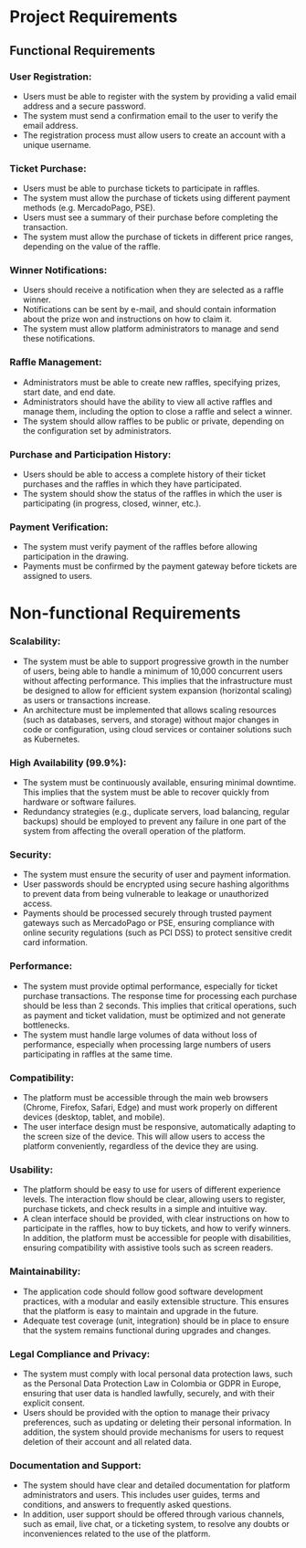 # Project Requirements

## Functional Requirements

### User Registration:
- Users must be able to register with the system by providing a valid email address and a secure password.
- The system must send a confirmation email to the user to verify the email address.
- The registration process must allow users to create an account with a unique username.

### Ticket Purchase:
- Users must be able to purchase tickets to participate in raffles.
- The system must allow the purchase of tickets using different payment methods (e.g. MercadoPago, PSE).
- Users must see a summary of their purchase before completing the transaction.
- The system must allow the purchase of tickets in different price ranges, depending on the value of the raffle.

### Winner Notifications:
- Users should receive a notification when they are selected as a raffle winner.
- Notifications can be sent by e-mail, and should contain information about the prize won and instructions on how to claim it.
- The system must allow platform administrators to manage and send these notifications.

### Raffle Management:
- Administrators must be able to create new raffles, specifying prizes, start date, and end date.
- Administrators should have the ability to view all active raffles and manage them, including the option to close a raffle and select a winner.
- The system should allow raffles to be public or private, depending on the configuration set by administrators.

### Purchase and Participation History:
- Users should be able to access a complete history of their ticket purchases and the raffles in which they have participated.
- The system should show the status of the raffles in which the user is participating (in progress, closed, winner, etc.).

### Payment Verification:
- The system must verify payment of the raffles before allowing participation in the drawing.
- Payments must be confirmed by the payment gateway before tickets are assigned to users.



# Non-functional Requirements

### Scalability:
- The system must be able to support progressive growth in the number of users, being able to handle a minimum of 10,000 concurrent users without affecting performance. This implies that the infrastructure must be designed to allow for efficient system expansion (horizontal scaling) as users or transactions increase.
- An architecture must be implemented that allows scaling resources (such as databases, servers, and storage) without major changes in code or configuration, using cloud services or container solutions such as Kubernetes.

### High Availability (99.9%):
- The system must be continuously available, ensuring minimal downtime. This implies that the system must be able to recover quickly from hardware or software failures.
- Redundancy strategies (e.g., duplicate servers, load balancing, regular backups) should be employed to prevent any failure in one part of the system from affecting the overall operation of the platform.

### Security:
- The system must ensure the security of user and payment information.
- User passwords should be encrypted using secure hashing algorithms to prevent data from being vulnerable to leakage or unauthorized access.
- Payments should be processed securely through trusted payment gateways such as MercadoPago or PSE, ensuring compliance with online security regulations (such as PCI DSS) to protect sensitive credit card information.

### Performance:
- The system must provide optimal performance, especially for ticket purchase transactions. The response time for processing each purchase should be less than 2 seconds. This implies that critical operations, such as payment and ticket validation, must be optimized and not generate bottlenecks.
- The system must handle large volumes of data without loss of performance, especially when processing large numbers of users participating in raffles at the same time.

### Compatibility:
- The platform must be accessible through the main web browsers (Chrome, Firefox, Safari, Edge) and must work properly on different devices (desktop, tablet, and mobile).
- The user interface design must be responsive, automatically adapting to the screen size of the device. This will allow users to access the platform conveniently, regardless of the device they are using.

### Usability:
- The platform should be easy to use for users of different experience levels. The interaction flow should be clear, allowing users to register, purchase tickets, and check results in a simple and intuitive way.
- A clean interface should be provided, with clear instructions on how to participate in the raffles, how to buy tickets, and how to verify winners. In addition, the platform must be accessible for people with disabilities, ensuring compatibility with assistive tools such as screen readers.

### Maintainability:
- The application code should follow good software development practices, with a modular and easily extensible structure. This ensures that the platform is easy to maintain and upgrade in the future.
- Adequate test coverage (unit, integration) should be in place to ensure that the system remains functional during upgrades and changes.

### Legal Compliance and Privacy:
- The system must comply with local personal data protection laws, such as the Personal Data Protection Law in Colombia or GDPR in Europe, ensuring that user data is handled lawfully, securely, and with their explicit consent.
- Users should be provided with the option to manage their privacy preferences, such as updating or deleting their personal information. In addition, the system should provide mechanisms for users to request deletion of their account and all related data.

### Documentation and Support:
- The system should have clear and detailed documentation for platform administrators and users. This includes user guides, terms and conditions, and answers to frequently asked questions.
- In addition, user support should be offered through various channels, such as email, live chat, or a ticketing system, to resolve any doubts or inconveniences related to the use of the platform.